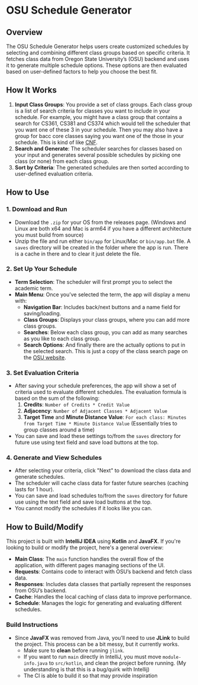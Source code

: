 # OSU Schedule Generator

## Overview

The OSU Schedule Generator helps users create customized schedules by selecting and combining different class groups based on specific criteria. It fetches class data from Oregon State University’s (OSU) backend and uses it to generate multiple schedule options. These options are then evaluated based on user-defined factors to help you choose the best fit.

## How It Works

1. **Input Class Groups**: You provide a set of class groups. Each class group is a list of search criteria for classes you want to include in your schedule. For example, you might have a class group that contains a search for CS361, CS381 and CS374 which would tell the scheduler that you want one of these 3 in your schedule. Then you may also have a group for bacc core classes saying you want one of the those in your schedule. This is kind of like [CNF](https://en.wikipedia.org/wiki/Conjunctive_normal_form).
2. **Search and Generate**: The scheduler searches for classes based on your input and generates several possible schedules by picking one class (or none) from each class group.
3. **Sort by Criteria**: The generated schedules are then sorted according to user-defined evaluation criteria.

## How to Use

### 1. Download and Run

- Download the `.zip` for your OS from the releases page. (Windows and Linux are both x64 and Mac is arm64 if you have a different architecture you must build from source)
- Unzip the file and run either `bin/app` for Linux/Mac or `bin/app.bat` file. A `saves` directory will be created in the folder where the app is run. There is a cache in there and to clear it just delete the file.

### 2. Set Up Your Schedule

- **Term Selection**: The scheduler will first prompt you to select the academic term.
- **Main Menu**: Once you’ve selected the term, the app will display a menu with:
   - **Navigation Bar**: Includes back/next buttons and a name field for saving/loading.
   - **Class Groups**: Displays your class groups, where you can add more class groups.
   - **Searches**: Below each class group, you can add as many searches as you like to each class group.
   - **Search Options**: And finally there are the actually options to put in the selected search. This is just a copy of the class search page on the [OSU website](https://prodapps.isadm.oregonstate.edu/StudentRegistrationSsb/ssb/registration).

### 3. Set Evaluation Criteria

- After saving your schedule preferences, the app will show a set of criteria used to evaluate different schedules. The evaluation formula is based on the sum of the following:
   1. **Credits**: `Number of Credits * Credit Value`
   2. **Adjacency**: `Number of Adjacent Classes * Adjacent Value`
   3. **Target Time** and **Minute Distance Value**: `For each class: Minutes from Target Time * Minute Distance Value` (Essentially tries to group classes around a time)
- You can save and load these settings to/from the `saves` directory for future use using text field and save load buttons at the top.

### 4. Generate and View Schedules

- After selecting your criteria, click "Next" to download the class data and generate schedules.
- The scheduler will cache class data for faster future searches (caching lasts for 1 hour).
- You can save and load schedules to/from the `saves` directory for future use using the text field and save load buttons at the top.
- You cannot modify the schedules if it looks like you can.

## How to Build/Modify

This project is built with **IntelliJ IDEA** using **Kotlin** and **JavaFX**. If you're looking to build or modify the project, here's a general overview:

- **Main Class**: The `main` function handles the overall flow of the application, with different pages managing sections of the UI.
- **Requests**: Contains code to interact with OSU’s backend and fetch class data.
- **Responses**: Includes data classes that partially represent the responses from OSU’s backend.
- **Cache**: Handles the local caching of class data to improve performance.
- **Schedule**: Manages the logic for generating and evaluating different schedules.

### Build Instructions

- Since **JavaFX** was removed from Java, you’ll need to use **JLink** to build the project. This process can be a bit messy, but it currently works.
   - Make sure to **clean** before running `jlink`.
   - If you want to run `main` directly in IntelliJ, you must move `module-info.java` to `src/kotlin`, and clean the project before running. (My understanding is that this is a bug/quirk with Intellij)
   - The CI is able to build it so that may provide inspiration
